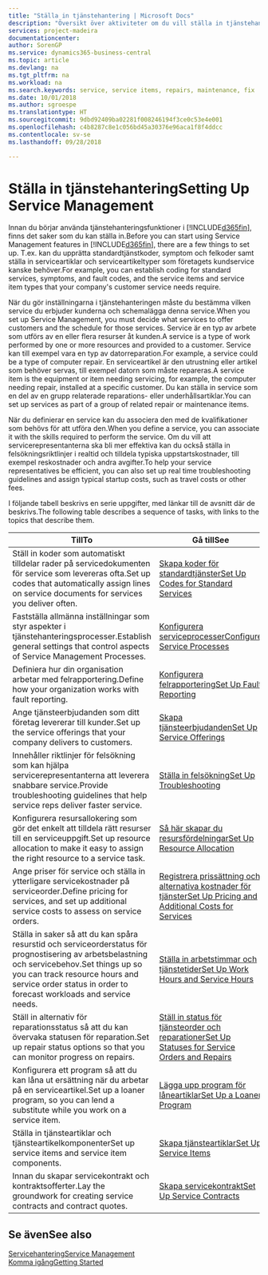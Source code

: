 ```yaml
---
title: "Ställa in tjänstehantering | Microsoft Docs"
description: "Översikt över aktiviteter om du vill ställa in tjänstehantering som passar hur ditt företag hanterar tjänster."
services: project-madeira
documentationcenter: 
author: SorenGP
ms.service: dynamics365-business-central
ms.topic: article
ms.devlang: na
ms.tgt_pltfrm: na
ms.workload: na
ms.search.keywords: service, service items, repairs, maintenance, fix
ms.date: 10/01/2018
ms.author: sgroespe
ms.translationtype: HT
ms.sourcegitcommit: 9dbd92409ba02281f008246194f3ce0c53e4e001
ms.openlocfilehash: c4b8287c8e1c056bd45a30376e96aca1f8f4ddcc
ms.contentlocale: sv-se
ms.lasthandoff: 09/28/2018

---
```


# <a name="setting-up-service-management"></a><span data-ttu-id="e8e41-103">Ställa in tjänstehantering</span><span class="sxs-lookup"><span data-stu-id="e8e41-103">Setting Up Service Management</span></span>
<span data-ttu-id="e8e41-104">Innan du börjar använda tjänstehanteringsfunktioner i [!INCLUDE[d365fin](includes/d365fin_md.md)], finns det saker som du kan ställa in.</span><span class="sxs-lookup"><span data-stu-id="e8e41-104">Before you can start using Service Management features in [!INCLUDE[d365fin](includes/d365fin_md.md)], there are a few things to set up.</span></span> <span data-ttu-id="e8e41-105">T.ex. kan du upprätta standardtjänstkoder, symptom och felkoder samt ställa in serviceartiklar och serviceartikeltyper som företagets kundservice kanske behöver.</span><span class="sxs-lookup"><span data-stu-id="e8e41-105">For example, you can establish coding for standard services, symptoms, and fault codes, and the service items and service item types that your company's customer service needs require.</span></span>  

<span data-ttu-id="e8e41-106">När du gör inställningarna i tjänstehanteringen måste du bestämma vilken service du erbjuder kunderna och schemalägga denna service.</span><span class="sxs-lookup"><span data-stu-id="e8e41-106">When you set up Service Management, you must decide what services to offer customers and the schedule for those services.</span></span> <span data-ttu-id="e8e41-107">Service är en typ av arbete som utförs av en eller flera resurser åt kunden.</span><span class="sxs-lookup"><span data-stu-id="e8e41-107">A service is a type of work performed by one or more resources and provided to a customer.</span></span> <span data-ttu-id="e8e41-108">Service kan till exempel vara en typ av datorreparation.</span><span class="sxs-lookup"><span data-stu-id="e8e41-108">For example, a service could be a type of computer repair.</span></span> <span data-ttu-id="e8e41-109">En serviceartikel är den utrustning eller artikel som behöver servas, till exempel datorn som måste repareras.</span><span class="sxs-lookup"><span data-stu-id="e8e41-109">A service item is the equipment or item needing servicing, for example, the computer needing repair, installed at a specific customer.</span></span> <span data-ttu-id="e8e41-110">Du kan ställa in service som en del av en grupp relaterade reparations- eller underhållsartiklar.</span><span class="sxs-lookup"><span data-stu-id="e8e41-110">You can set up services as part of a group of related repair or maintenance items.</span></span>  
  
<span data-ttu-id="e8e41-111">När du definierar en service kan du associera den med de kvalifikationer som behövs för att utföra den.</span><span class="sxs-lookup"><span data-stu-id="e8e41-111">When you define a service, you can associate it with the skills required to perform the service.</span></span> <span data-ttu-id="e8e41-112">Om du vill att servicerepresentanterna ska bli mer effektiva kan du också ställa in felsökningsriktlinjer i realtid och tilldela typiska uppstartskostnader, till exempel reskostnader och andra avgifter.</span><span class="sxs-lookup"><span data-stu-id="e8e41-112">To help your service representatives be efficient, you can also set up real time troubleshooting guidelines and assign typical startup costs, such as travel costs or other fees.</span></span>  

<span data-ttu-id="e8e41-113">I följande tabell beskrivs en serie uppgifter, med länkar till de avsnitt där de beskrivs.</span><span class="sxs-lookup"><span data-stu-id="e8e41-113">The following table describes a sequence of tasks, with links to the topics that describe them.</span></span>  
  
| <span data-ttu-id="e8e41-114">Till</span><span class="sxs-lookup"><span data-stu-id="e8e41-114">To</span></span> | <span data-ttu-id="e8e41-115">Gå till</span><span class="sxs-lookup"><span data-stu-id="e8e41-115">See</span></span> |
| --- | --- |
| <span data-ttu-id="e8e41-116">Ställ in koder som automatiskt tilldelar rader på servicedokumenten för service som levereras ofta.</span><span class="sxs-lookup"><span data-stu-id="e8e41-116">Set up codes that automatically assign lines on service documents for services you deliver often.</span></span> |[<span data-ttu-id="e8e41-117">Skapa koder för standardtjänster</span><span class="sxs-lookup"><span data-stu-id="e8e41-117">Set Up Codes for Standard Services</span></span>](service-how-setup-service-coding.md)|
| <span data-ttu-id="e8e41-118">Fastställa allmänna inställningar som styr aspekter i tjänstehanteringsprocesser.</span><span class="sxs-lookup"><span data-stu-id="e8e41-118">Establish general settings that control aspects of Service Management Processes.</span></span>|[<span data-ttu-id="e8e41-119">Konfigurera serviceprocesser</span><span class="sxs-lookup"><span data-stu-id="e8e41-119">Configure Service Processes</span></span>](service-setup-service-processes.md)|
| <span data-ttu-id="e8e41-120">Definiera hur din organisation arbetar med felrapportering.</span><span class="sxs-lookup"><span data-stu-id="e8e41-120">Define how your organization works with fault reporting.</span></span> |[<span data-ttu-id="e8e41-121">Konfigurera felrapportering</span><span class="sxs-lookup"><span data-stu-id="e8e41-121">Set Up Fault Reporting</span></span>](service-how-setup-fault-reporting.md) |
| <span data-ttu-id="e8e41-122">Ange tjänsteerbjudanden som ditt företag levererar till kunder.</span><span class="sxs-lookup"><span data-stu-id="e8e41-122">Set up the service offerings that your company delivers to customers.</span></span>|[<span data-ttu-id="e8e41-123">Skapa tjänsteerbjudanden</span><span class="sxs-lookup"><span data-stu-id="e8e41-123">Set Up Service Offerings</span></span>](service-how-setup-service-offerings.md)|
| <span data-ttu-id="e8e41-124">Innehåller riktlinjer för felsökning som kan hjälpa servicerepresentanterna att leverera snabbare service.</span><span class="sxs-lookup"><span data-stu-id="e8e41-124">Provide troubleshooting guidelines that help service reps deliver faster service.</span></span> |[<span data-ttu-id="e8e41-125">Ställa in felsökning</span><span class="sxs-lookup"><span data-stu-id="e8e41-125">Set Up Troubleshooting</span></span>](service-how-setup-troubleshooting.md) |
| <span data-ttu-id="e8e41-126">Konfigurera resursallokering som gör det enkelt att tilldela rätt resurser till en serviceuppgift.</span><span class="sxs-lookup"><span data-stu-id="e8e41-126">Set up resource allocation to make it easy to assign the right resource to a service task.</span></span> |[<span data-ttu-id="e8e41-127">Så här skapar du resursfördelningar</span><span class="sxs-lookup"><span data-stu-id="e8e41-127">Set Up Resource Allocation</span></span>](service-how-setup-resource-allocation.md) |
| <span data-ttu-id="e8e41-128">Ange priser för service och ställa in ytterligare servicekostnader på serviceorder.</span><span class="sxs-lookup"><span data-stu-id="e8e41-128">Define pricing for services, and set up additional service costs to assess on service orders.</span></span> |[<span data-ttu-id="e8e41-129">Registrera prissättning och alternativa kostnader för tjänster</span><span class="sxs-lookup"><span data-stu-id="e8e41-129">Set Up Pricing and Additional Costs for Services</span></span>](service-how-setup-service-costs-pricing.md)|
| <span data-ttu-id="e8e41-130">Ställa in saker så att du kan spåra resurstid och serviceorderstatus för prognostisering av arbetsbelastning och servicebehov.</span><span class="sxs-lookup"><span data-stu-id="e8e41-130">Set things up so you can track resource hours and service order status in order to forecast workloads and service needs.</span></span>|[<span data-ttu-id="e8e41-131">Ställa in arbetstimmar och tjänstetider</span><span class="sxs-lookup"><span data-stu-id="e8e41-131">Set Up Work Hours and Service Hours</span></span>](service-how-setup-work-service-hours.md)|
| <span data-ttu-id="e8e41-132">Ställ in alternativ för reparationsstatus så att du kan övervaka statusen för reparation.</span><span class="sxs-lookup"><span data-stu-id="e8e41-132">Set up repair status options so that you can monitor progress on repairs.</span></span> | [<span data-ttu-id="e8e41-133">Ställ in status för tjänsteorder och reparationer</span><span class="sxs-lookup"><span data-stu-id="e8e41-133">Set Up Statuses for Service Orders and Repairs</span></span>](service-order-repair-status.md)|
| <span data-ttu-id="e8e41-134">Konfigurera ett program så att du kan låna ut ersättning när du arbetar på en serviceartikel.</span><span class="sxs-lookup"><span data-stu-id="e8e41-134">Set up a loaner program, so you can lend a substitute while you work on a service item.</span></span> |[<span data-ttu-id="e8e41-135">Lägga upp program för låneartiklar</span><span class="sxs-lookup"><span data-stu-id="e8e41-135">Set Up a Loaner Program</span></span>](service-how-setup-loaner-program.md) |
| <span data-ttu-id="e8e41-136">Ställa in tjänsteartiklar och tjänsteartikelkomponenter</span><span class="sxs-lookup"><span data-stu-id="e8e41-136">Set up service items and service item components.</span></span> |[<span data-ttu-id="e8e41-137">Skapa tjänsteartiklar</span><span class="sxs-lookup"><span data-stu-id="e8e41-137">Set Up Service Items</span></span>](service-how-setup-service-items.md) |
| <span data-ttu-id="e8e41-138">Innan du skapar servicekontrakt och kontraktsofferter.</span><span class="sxs-lookup"><span data-stu-id="e8e41-138">Lay the groundwork for creating service contracts and contract quotes.</span></span> |[<span data-ttu-id="e8e41-139">Skapa servicekontrakt</span><span class="sxs-lookup"><span data-stu-id="e8e41-139">Set Up Service Contracts</span></span>](service-how-setup-service-contracts.md) |

## <a name="see-also"></a><span data-ttu-id="e8e41-140">Se även</span><span class="sxs-lookup"><span data-stu-id="e8e41-140">See also</span></span>
[<span data-ttu-id="e8e41-141">Servicehantering</span><span class="sxs-lookup"><span data-stu-id="e8e41-141">Service Management</span></span>](service-service.md)  
[<span data-ttu-id="e8e41-142">Komma igång</span><span class="sxs-lookup"><span data-stu-id="e8e41-142">Getting Started</span></span>](product-get-started.md)  

